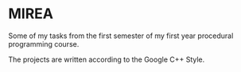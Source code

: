 # MIREA
Some of my tasks from the first semester of my first year procedural programming course.

The projects are written according to the Google C++ Style.
